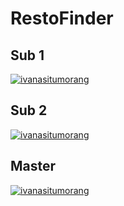 # RestoFinder

## Sub 1
[![ivanasitumorang](https://circleci.com/gh/ivanasitumorang/RestoFinder.svg?branch=SUB-1&style=svg)](https://app.circleci.com/pipelines/github/ivanasitumorang/RestoFinder)

## Sub 2
[![ivanasitumorang](https://circleci.com/gh/ivanasitumorang/RestoFinder.svg?branch=SUB-2&style=svg)](https://app.circleci.com/pipelines/github/ivanasitumorang/RestoFinder)

## Master
[![ivanasitumorang](https://circleci.com/gh/ivanasitumorang/RestoFinder.svg?branch=master&style=shield)](https://app.circleci.com/pipelines/github/ivanasitumorang/RestoFinder)
